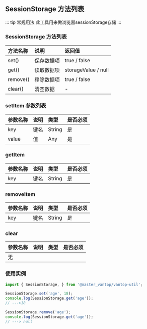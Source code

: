 <!--
 * @Author: huangxiaomin
 * @Date: 2021-02-24 18:21:36
 * @LastEditTime: 2021-07-13 18:46:30
 * @LastEditors: 蔡远程
 * @Description: In User Settings Edit
 * @FilePath: /vantop/docs/vantop-util/browser/CookieHelper.md
-->

## SessionStorage 方法列表
::: tip 常规用法
此工具用来做浏览器sessionStorage存储
:::

### SessionStorage 方法列表
| 方法名称        | 说明              | 返回值    |
| :------------- |:-----------------|:---------|
| set()      | 保存数据项         | true / false   |
| get()      | 读取数据项         | storageValue / null |
| remove()   | 移除数据项         | true / false   |
| clear()        | 清空数据           | -        |

### setItem 参数列表
| 参数名称        | 说明               | 类型    | 是否必须  |
| :------------- |:------------------|:-------|:---------|
| key            | 键名               | String | 是       |
| value          | 值                 | Any    | 是       |

### getItem 
| 参数名称        | 说明               | 类型    | 是否必须  |
| :------------- |:------------------|:-------|:---------|
| key           | 键名               | String  | 是       |

### removeItem
| 参数名称        | 说明               | 类型    | 是否必须  |
| :------------- |:------------------|:-------|:---------|
| key           | 键名               | String  | 是       |

### clear
| 参数名称        | 说明               | 类型    | 是否必须  |
| :------------- |:------------------|:-------|:---------|
| 无           |

### 使用实例
```js
import { SessionStorage, } from '@master_vantop/vantop-util';

SessionStorage.set('age', 18);
console.log(SessionStorage.get('age'));
// --->18

SessionStorage.remove('age');
console.log(SessionStorage.get('age'));
// ---> null





